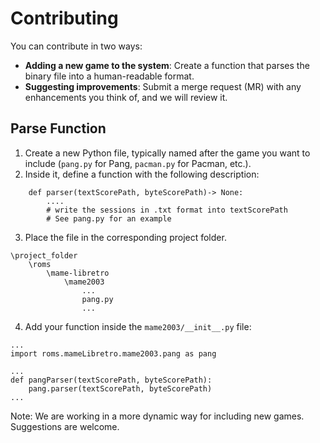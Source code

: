 # Contributing

You can contribute in two ways:
- **Adding a new game to the system**: Create a function that parses the binary file into a human-readable format.
- **Suggesting improvements**: Submit a merge request (MR) with any enhancements you think of, and we will review it.

## Parse Function
1. Create a new Python file, typically named after the game you want to include (`pang.py` for Pang, `pacman.py` for Pacman, etc.).
2. Inside it, define a function with the following description:
```
    def parser(textScorePath, byteScorePath)-> None:
        ....
        # write the sessions in .txt format into textScorePath
        # See pang.py for an example

```
3. Place the file in the corresponding project folder.
```
\project_folder
    \roms
        \mame-libretro
            \mame2003
                ...
                pang.py
                ...

```
4. Add your function inside the `mame2003/__init__.py` file:
```
...
import roms.mameLibretro.mame2003.pang as pang

...
def pangParser(textScorePath, byteScorePath):
    pang.parser(textScorePath, byteScorePath)
...
```

Note: We are working in a more dynamic way for including new games. Suggestions are welcome.